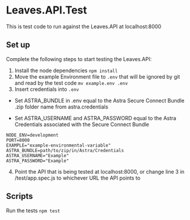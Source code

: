 # Leaves.API.Test

This is test code to run against the Leaves.API at localhost:8000

## Set up

Complete the following steps to start testing the Leaves.API:

1. Install the node dependencies `npm install`
2. Move the example Environment file to `.env` that will be ignored by git and read by the test code `mv example.env .env`
3. Insert credentials into `.env`
* Set ASTRA_BUNDLE in .env equal to the Astra Secure Connect Bundle .zip folder name from astra.credentials

* Set ASTRA_USERNAME and ASTRA_PASSWORD equal to the Astra Credentials associated with the Secure Connect Bundle

```
NODE_ENV=development
PORT=8000
EXAMPLE="example-environmental-variable"
ASTRA_BUNDLE=path/to/zip/in/Astra/Credentials
ASTRA_USERNAME="Example"
ASTRA_PASSWORD="Example"
```
4. Point the API that is being tested at localhost:8000, or change line 3 in /test/app.spec.js to whichever URL the API points to

## Scripts

Run the tests `npm test`
